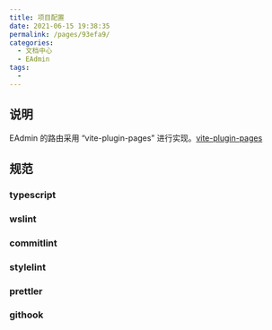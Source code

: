 ```yaml
---
title: 项目配置
date: 2021-06-15 19:38:35
permalink: /pages/93efa9/
categories:
  - 文档中心
  - EAdmin
tags:
  - 
---
```


## 说明

EAdmin 的路由采用 “vite-plugin-pages” 进行实现。[vite-plugin-pages](https://www.npmjs.com/package/vite-plugin-pages)

## 规范

### typescript

### wslint

### commitlint

### stylelint

### prettler

### githook

